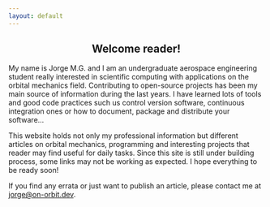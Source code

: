 ```yaml
---
layout: default
---
```



<h2 style="text-align: center">Welcome reader!</h2>

My name is Jorge M.G. and I am an undergraduate aerospace engineering student
really interested in scientific computing with applications on the orbital
mechanics field. Contributing to open-source projects has been my main source
of information during the last years. I have learned lots of tools and good
code practices such us  control version software, continuous integration ones
or how to document, package and distribute your software...  

This website holds not only my professional information but different articles
on orbital mechanics, programming and interesting projects that reader may find
useful for daily tasks. Since this site is still under building process, some
links may not be working as expected. I hope everything to be ready soon!

If you find any errata or just want to publish an article, please contact me at
<a style="color:magenta" href="mailto:jorge@on-dev.com">jorge@on-orbit.dev</a>.

